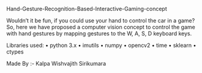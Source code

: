 Hand-Gesture-Recognition-Based-Interactive-Gaming-concept 

Wouldn’t it be fun, if you could use your hand to control the car in a game? So, here we have proposed a computer vision concept to control the game with hand gestures by mapping gestures to the W, A, S, D keyboard keys.

Libraries used:
• python 3.x • imutils • numpy • opencv2 • time • sklearn • ctypes

Made By :- Kalpa Wishvajith Sirikumara
